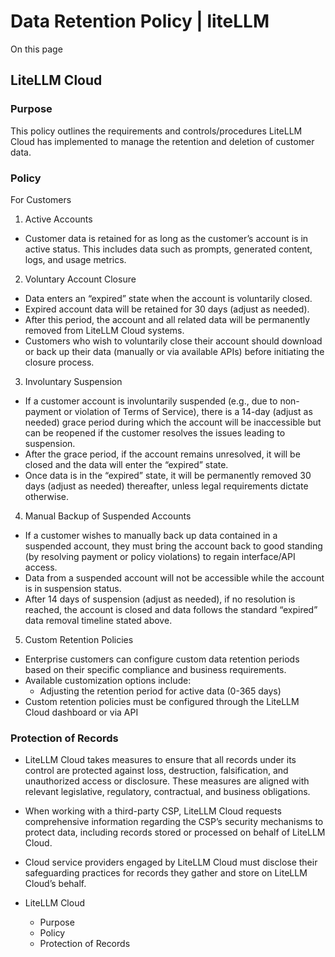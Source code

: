 # Data Retention Policy | liteLLM

On this page

## LiteLLM Cloud​

### Purpose​

This policy outlines the requirements and controls/procedures LiteLLM Cloud has implemented to manage the retention and deletion of customer data.

### Policy​

For Customers

  1. Active Accounts

  * Customer data is retained for as long as the customer’s account is in active status. This includes data such as prompts, generated content, logs, and usage metrics.

  2. Voluntary Account Closure

  * Data enters an “expired” state when the account is voluntarily closed.
  * Expired account data will be retained for 30 days (adjust as needed).
  * After this period, the account and all related data will be permanently removed from LiteLLM Cloud systems.
  * Customers who wish to voluntarily close their account should download or back up their data (manually or via available APIs) before initiating the closure process.

  3. Involuntary Suspension

  * If a customer account is involuntarily suspended (e.g., due to non-payment or violation of Terms of Service), there is a 14-day (adjust as needed) grace period during which the account will be inaccessible but can be reopened if the customer resolves the issues leading to suspension.
  * After the grace period, if the account remains unresolved, it will be closed and the data will enter the “expired” state.
  * Once data is in the “expired” state, it will be permanently removed 30 days (adjust as needed) thereafter, unless legal requirements dictate otherwise.

  4. Manual Backup of Suspended Accounts

  * If a customer wishes to manually back up data contained in a suspended account, they must bring the account back to good standing (by resolving payment or policy violations) to regain interface/API access.
  * Data from a suspended account will not be accessible while the account is in suspension status.
  * After 14 days of suspension (adjust as needed), if no resolution is reached, the account is closed and data follows the standard “expired” data removal timeline stated above.

  5. Custom Retention Policies

  * Enterprise customers can configure custom data retention periods based on their specific compliance and business requirements.
  * Available customization options include:
    * Adjusting the retention period for active data (0-365 days)
  * Custom retention policies must be configured through the LiteLLM Cloud dashboard or via API

### Protection of Records​

  * LiteLLM Cloud takes measures to ensure that all records under its control are protected against loss, destruction, falsification, and unauthorized access or disclosure. These measures are aligned with relevant legislative, regulatory, contractual, and business obligations.
  * When working with a third-party CSP, LiteLLM Cloud requests comprehensive information regarding the CSP’s security mechanisms to protect data, including records stored or processed on behalf of LiteLLM Cloud.
  * Cloud service providers engaged by LiteLLM Cloud must disclose their safeguarding practices for records they gather and store on LiteLLM Cloud’s behalf.

  * LiteLLM Cloud
    * Purpose
    * Policy
    * Protection of Records